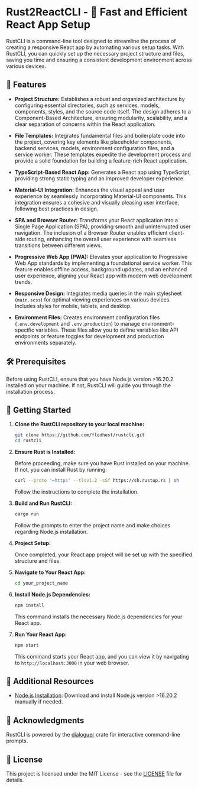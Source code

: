 # Rust2ReactCLI - 🦀 Fast and Efficient React App Setup

RustCLI is a command-line tool designed to streamline the process of creating a responsive React app by automating various setup tasks. With RustCLI, you can quickly set up the necessary project structure and files, saving you time and ensuring a consistent development environment across various devices.

## 🚀 Features

- **Project Structure:** Establishes a robust and organized architecture by configuring essential directories, such as services, models, components, styles, and the source code itself. The design adheres to a Component-Based Architecture, ensuring modularity, scalability, and a clear separation of concerns within the React application.

- **File Templates:** Integrates fundamental files and boilerplate code into the project, covering key elements like placeholder components, backend services, models, environment configuration files, and a service worker. These templates expedite the development process and provide a solid foundation for building a feature-rich React application.

- **TypeScript-Based React App:** Generates a React app using TypeScript, providing strong static typing and an improved developer experience.

- **Material-UI Integration:** Enhances the visual appeal and user experience by seamlessly incorporating Material-UI components. This integration ensures a cohesive and visually pleasing user interface, following best practices in design.

- **SPA and Browser Router:** Transforms your React application into a Single Page Application (SPA), providing smooth and uninterrupted user navigation. The inclusion of a Browser Router enables efficient client-side routing, enhancing the overall user experience with seamless transitions between different views.

- **Progressive Web App (PWA):** Elevates your application to Progressive Web App standards by implementing a foundational service worker. This feature enables offline access, background updates, and an enhanced user experience, aligning your React app with modern web development trends.

- **Responsive Design:** Integrates media queries in the main stylesheet (`main.scss`) for optimal viewing experiences on various devices. Includes styles for mobile, tablets, and desktop.

- **Environment Files:** Creates environment configuration files (`.env.development` and `.env.production`) to manage environment-specific variables. These files allow you to define variables like API endpoints or feature toggles for development and production environments separately.

## 🛠 Prerequisites

Before using RustCLI, ensure that you have Node.js version >16.20.2 installed on your machine. If not, RustCLI will guide you through the installation process.

## 🏁 Getting Started

1. **Clone the RustCLI repository to your local machine:**

    ```bash
    git clone https://github.com/flodhest/rustcli.git
    cd rustcli
    ```

2. **Ensure Rust is Installed:**

    Before proceeding, make sure you have Rust installed on your machine. If not, you can install Rust by running:

    ```bash
    curl --proto '=https' --tlsv1.2 -sSf https://sh.rustup.rs | sh
    ```

    Follow the instructions to complete the installation.

3. **Build and Run RustCLI:**

    ```bash
    cargo run
    ```

    Follow the prompts to enter the project name and make choices regarding Node.js installation.

4. **Project Setup:**

    Once completed, your React app project will be set up with the specified structure and files.

5. **Navigate to Your React App:**

    ```bash
    cd your_project_name
    ```

6. **Install Node.js Dependencies:**

    ```bash
    npm install
    ```

    This command installs the necessary Node.js dependencies for your React app.

7. **Run Your React App:**

    ```bash
    npm start
    ```

    This command starts your React app, and you can view it by navigating to `http://localhost:3000` in your web browser.

## 🚧 Additional Resources

- [Node.js Installation](https://nodejs.org/en/download/): Download and install Node.js version >16.20.2 manually if needed.

## 🙏 Acknowledgments

RustCLI is powered by the [dialoguer](https://crates.io/crates/dialoguer) crate for interactive command-line prompts.

## 📄 License

This project is licensed under the MIT License - see the [LICENSE](LICENSE) file for details.